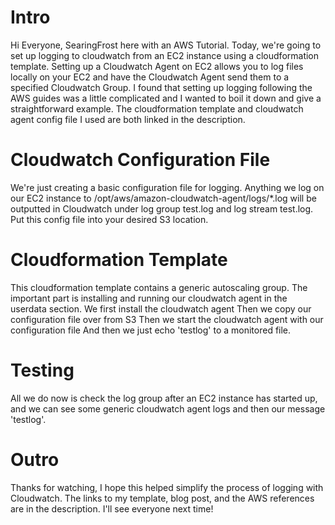 # Intro
Hi Everyone, SearingFrost here with an AWS Tutorial.
Today, we're going to set up logging to cloudwatch from an EC2 instance using a cloudformation template.
Setting up a Cloudwatch Agent on EC2 allows you to log files locally on your EC2 and have the Cloudwatch Agent send them to a specified Cloudwatch Group.
I found that setting up logging following the AWS guides was a little complicated and I wanted to boil it down and give a straightforward example. 
The cloudformation template and cloudwatch agent config file I used are both linked in the description. 

# Cloudwatch Configuration File
We're just creating a basic configuration file for logging.
Anything we log on our EC2 instance to /opt/aws/amazon-cloudwatch-agent/logs/*.log will be outputted in Cloudwatch under log group test.log and log stream test.log.
Put this config file into your desired S3 location. 


# Cloudformation Template
This cloudformation template contains a generic autoscaling group.
The important part is installing and running our cloudwatch agent in the userdata section. 
We first install the cloudwatch agent
Then we copy our configuration file over from S3
Then we start the cloudwatch agent with our configuration file
And then we just echo 'testlog' to a monitored file.

# Testing
All we do now is check the log group after an EC2 instance has started up, and we can see some generic cloudwatch agent logs and then our message 'testlog'. 

# Outro
Thanks for watching, I hope this helped simplify the process of logging with Cloudwatch.
The links to my template, blog post, and the AWS references are in the description. 
I'll see everyone next time!